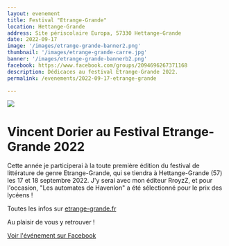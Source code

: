 ```yaml
---
layout: evenement
title: Festival "Etrange-Grande"
location: Hettange-Grande
address: Site périscolaire Europa, 57330 Hettange-Grande
date: 2022-09-17
image: '/images/etrange-grande-banner2.png'
thumbnail: '/images/etrange-grande-carre.jpg'
banner: '/images/etrange-grande-bannerb2.png'
facebook: https://www.facebook.com/groups/2094696267371168
description: Dédicaces au festival Etrange-Grande 2022.
permalink: /evenements/2022-09-17-etrange-grande

---
```


![]({{page.image}})

# Vincent Dorier au Festival Etrange-Grande 2022

Cette année je participerai à la toute première édition du festival de littérature de genre Etrange-Grande, qui se tiendra à Hettange-Grande (57) les 17 et 18 septembre 2022. J'y serai avec mon éditeur RroyzZ, et pour l'occasion, "Les automates de Havenlon" a été sélectionné pour le prix des lycéens !

Toutes les infos sur [etrange-grande.fr](www.https://www.etrange-grande.fr/)

Au plaisir de vous y retrouver !

<a href="{{ page.facebook }}" target="_blank">
<i class="fab fa-facebook"></i> Voir l'événement sur Facebook
</a>
